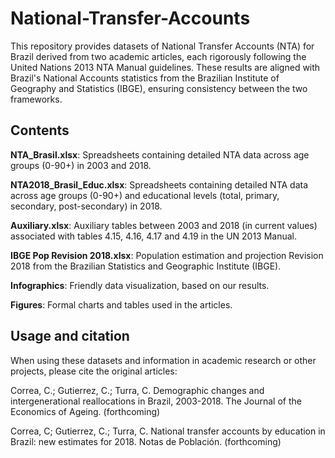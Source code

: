 # National-Transfer-Accounts

This repository provides datasets of National Transfer Accounts (NTA) for Brazil derived from two academic articles, each rigorously following the United Nations 2013 NTA Manual guidelines. These results are aligned with Brazil's National Accounts statistics from the Brazilian Institute of Geography and Statistics (IBGE), ensuring consistency between the two frameworks.

## Contents

**NTA_Brasil.xlsx**:  Spreadsheets containing detailed NTA data across age groups (0-90+) in 2003 and 2018.

**NTA2018_Brasil_Educ.xlsx**: Spreadsheets containing detailed NTA data across age groups (0-90+) and educational levels (total, primary, secondary, post-secondary) in 2018.

**Auxiliary.xlsx**: Auxiliary tables between 2003 and 2018 (in current values) associated with tables 4.15, 4.16, 4.17 and 4.19 in the UN 2013 Manual.

**IBGE Pop Revision 2018.xlsx**: Population estimation and projection Revision 2018 from the Brazilian Statistics and Geographic Institute (IBGE).

**Infographics**: Friendly data visualization, based on our results.

**Figures**: Formal charts and tables used in the articles.

## Usage and citation

When using these datasets and information in academic research or other projects, please cite the original articles:

Correa, C.; Gutierrez, C.; Turra, C. Demographic changes and intergenerational reallocations in Brazil, 2003-2018. The Journal of the Economics of Ageing. (forthcoming)

Correa, C; Gutierrez, C.; Turra, C. National transfer accounts by education in Brazil: new estimates for 2018. Notas de Población. (forthcoming)

